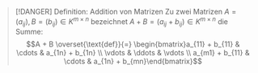 > [!DANGER] Definition: Addition von Matrizen
> Zu zwei Matrizen $A = (a_{ij}), B = (b_{ij}) \in K^{m\times n}$ bezeichnet $A + B = (a_{ij} + b_{ij}) \in K^{m\times n}$ die Summe:
> $$A + B \overset{\text{def}}{=} \begin{bmatrix}a_{11} + b_{11} & \cdots & a_{1n} + b_{1n} \\ \vdots & \ddots & \vdots \\ a_{m1} + b_{11} & \cdots & a_{1n} + b_{mn}\end{bmatrix}$$

